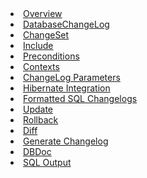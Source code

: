 <li><a href="{{pageRoot}}/documentation/overview.html"><span>Overview</span></a></li>
<li><a href="{{pageRoot}}/documentation/databasechangelog.html"><span>DatabaseChangeLog</span></a></li>
<li><a href="{{pageRoot}}/documentation/changeset.html"><span>ChangeSet</span></a></li>
<li><a href="{{pageRoot}}/documentation/include.html"><span>Include</span></a></li>
<li><a href="{{pageRoot}}/documentation/preconditions.html"><span>Preconditions</span></a></li>
<li><a href="{{pageRoot}}/documentation/contexts.html"><span>Contexts</span></a></li>
<li><a href="{{pageRoot}}/documentation/changelog_parameters.html"><span>ChangeLog Parameters</span></a></li>
<li><a href="{{pageRoot}}/documentation/hibernate.html"><span>Hibernate Integration</span></a></li>
<li><a href="{{pageRoot}}/documentation/formatted_sql_changelogs.html"><span>Formatted SQL Changelogs</span></a></li>
<li><a href="{{pageRoot}}/documentation/update.html"><span>Update</span></a></li>
<li><a href="{{pageRoot}}/documentation/rollback.html"><span>Rollback</span></a></li>
<li><a href="{{pageRoot}}/documentation/diff.html"><span>Diff</span></a></li>
<li><a href="{{pageRoot}}/documentation/generating_changelogs.html"><span>Generate Changelog</span></a></li>
<li><a href="{{pageRoot}}/documentation/dbdoc.html"><span>DBDoc</span></a></li>
<li><a href="{{pageRoot}}/documentation/sql_output.html"><span>SQL Output</span></a></li>